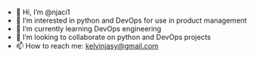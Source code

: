 - 👋 Hi, I’m @njaci1
- 👀 I’m interested in python and DevOps for use in product management
- 🌱 I’m currently learning DevOps engineering 
- 💞️ I’m looking to collaborate on python and DevOps projects
- 📫 How to reach me: kelvinjasy@gmail.com

<!---
njaci1/njaci1 is a ✨ special ✨ repository because its `README.md` (this file) appears on your GitHub profile.
You can click the Preview link to take a look at your changes.
--->
